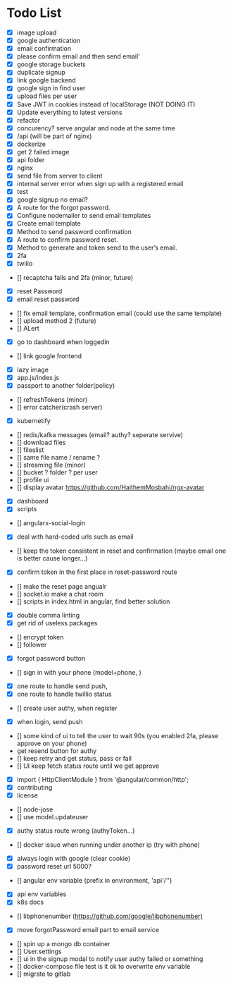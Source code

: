 # Todo List

- [x] image upload
- [x] google authentication
- [x] email confirmation
- [x] please confirm email and then send email'
- [x] google storage buckets
- [x] duplicate signup
- [x] link google backend
- [x] google sign in find user
- [x] upload files per user
- [x] Save JWT in cookies instead of localStorage (NOT DOING IT)
- [x] Update everything to latest versions
- [x] refactor
- [x] concurency? serve angular and node at the same time
- [x] /api (will be part of nginx)
- [x] dockerize
- [x] get 2 failed image
- [x] api folder
- [x] nginx
- [x] send file from server to client
- [x] internal server error when sign up with a registered email
- [x] test
- [x] google signup no email?
- [x] A route for the forgot password.
- [x] Configure nodemailer to send email templates
- [x] Create email template
- [x] Method to send password confirmation
- [x] A route to confirm password reset.
- [x] Method to generate and token send to the user’s email.
- [x] 2fa
- [x] twilio
- [] recaptcha fails and 2fa (minor, future)
- [x] reset Password
- [x] email reset password
- [] fix email template, confirmation email (could use the same template)
- [] upload method 2 (future)
- [] ALert
- [x] go to dashboard when loggedin
- [] link google frontend
- [x] lazy image
- [x] app.js/index.js
- [x] passport to another folder(policy)
- [] refreshTokens (minor)
- [] error catcher(crash server)
- [x] kubernetify
- [] redis/kafka messages (email? authy? seperate servive)
- [] download files
- [] fileslist
- [] same file name / rename ?
- [] streaming file (minor)
- [] bucket ? folder ? per user
- [] profile ui
- [] display avatar <https://github.com/HaithemMosbahi/ngx-avatar>
- [x] dashboard
- [x] scripts
- [] angularx-social-login
- [x] deal with hard-coded urls such as email
- [] keep the token consistent in reset and confirmation (maybe email one is better cause longer...)
- [x] confirm token in the first place in reset-password route
- [] make the reset page angualr
- [] socket.io make a chat room
- [] scripts in index.html in angular, find better solution
- [x] double comma linting
- [x] get rid of useless packages
- [] encrypt token
- [] follower
- [x] forgot password button
- [] sign in with your phone (model+phone, )
- [x] one route to handle send push,
- [x] one route to handle twillio status
- [] create user authy, when register
- [x] when login, send push
- [] some kind of ui to tell the user to wait 90s (you enabled 2fa, please approve on your phone)
- [](optional) get resend button for authy
- [] keep retry and get status, pass or fail
- [] UI keep fetch status route until we get approve
- [x] import { HttpClientModule } from '@angular/common/http';
- [x] contributing
- [x] license
- [] node-jose
- [] use model.updateuser
- [x] authy status route wrong (authyToken...)
- [] docker issue when running under another ip (try with phone)
- [x] always login with google (clear cookie)
- [x] password reset url 5000?
- [] angular env variable (prefix in environment, 'api'/'')
- [x] api env variables
- [x] k8s docs
- [] libphonenumber (<https://github.com/google/libphonenumber)>
- [x] move forgotPassword email part to email service
- [] spin up a mongo db container
- [] User.settings
- [] ui in the signup modal to notify user authy failed or something
- [] docker-compose file test is it ok to overwrite env variable
- [] migrate to gitlab

